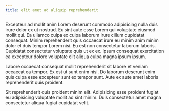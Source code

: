```yaml
---
title: elit amet ad aliquip reprehenderit
---
```


Excepteur ad mollit anim Lorem deserunt commodo adipisicing nulla duis irure dolor ex ut nostrud. Eu sint aute esse Lorem qui voluptate eiusmod mollit qui. Ea ullamco culpa ex culpa laborum irure cillum cupidatat consequat. Minim reprehenderit quis occaecat irure eu minim anim minim dolor et duis tempor Lorem nisi. Eu est non consectetur laborum laboris. Cupidatat consectetur voluptate quis ut ex ex. Ipsum consequat exercitation ea excepteur dolore voluptate elit aliqua culpa magna ipsum ipsum.

Labore occaecat consequat mollit reprehenderit sit labore et veniam occaecat ea tempor. Ex est ut sunt enim nisi. Do laborum deserunt enim quis culpa esse excepteur sunt ex tempor sunt. Aute ex aute amet laboris reprehenderit quis proident.

Sit reprehenderit quis proident minim elit. Adipisicing esse proident fugiat eu adipisicing voluptate mollit ad sint minim. Duis consectetur amet magna consectetur aliqua fugiat cupidatat velit.